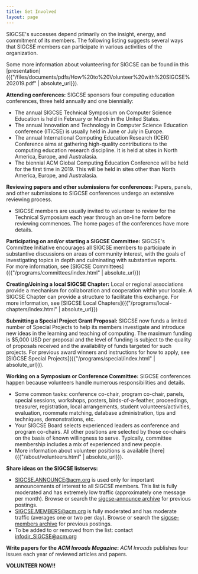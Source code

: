```yaml
---
title: Get Involved
layout: page
---
```


SIGCSE's successes depend primarily on the insight, energy, and
commitment of its members. The following listing suggests several ways
that SIGCSE members can participate in various activities of the
organization.

Some more information about volunteering for SIGCSE can be found in this
[presentation]({{"/files/documents/pdfs/How%20to%20Volunteer%20with%20SIGCSE%202019.pdf" | absolute_url}}).

**Attending conferences:** SIGCSE sponsors four computing education
conferences, three held annually and one biennially:

-   The annual SIGCSE Technical Symposium on Computer Science Education
    is held in February or March in the United States.
-   The annual Innovation and Technology in Computer Science Education
    conference (ITiCSE) is usually held in June or July in Europe.
-   The annual International Computing Education Research (ICER)
    Conference aims at gathering high-quality contributions to the
    computing education research discipline. It is held at sites in
    North America, Europe, and Australasia.
-   The biennial ACM Global Computing Education Conference will be held
    for the first time in 2019. This will be held in sites other than
    North America, Europe, and Australasia.

**Reviewing papers and other submissions for conferences:** Papers,
panels, and other submissions to SIGCSE conferences undergo an extensive
reviewing process.

-   SIGCSE members are usually invited to volunteer to review for the
    Technical Symposium each year through an on-line form before
    reviewing commences. The home pages of the conferences have more
    details.

**Participating on and/or starting a SIGCSE Committee:** SIGCSE\'s
Committee Initiative encourages all SIGCSE members to participate in
substantive discussions on areas of community interest, with the goals
of investigating topics in depth and culminating with substantive
reports.\
For more information, see [SIGCSE Committees]({{"/programs/committees/index.html" | absolute_url}})

**Creating/Joining a local SIGCSE Chapter:** Local or regional
associations provide a mechanism for collaboration and cooperation
within your locale. A SIGCSE Chapter can provide a structure to
facilitate this exchange. For more information, see [SIGCSE Local Chapters]({{"/programs/local-chapters/index.html" | absolute_url}})

**Submitting a Special Project Grant Proposal:** SIGCSE now funds a
limited number of Special Projects to help its members investigate and
introduce new ideas in the learning and teaching of computing. The
maximum funding is \$5,000 USD per proposal and the level of funding is
subject to the quality of proposals received and the availability of
funds targeted for such projects. For previous award winners and
instructions for how to apply, see [SIGCSE Special Projects]({{"/programs/special/index.html" | absolute_url}}).

**Working on a Symposium or Conference Committee:** SIGCSE conferences
happen because volunteers handle numerous responsibilities and details.

-   Some common tasks: conference co-chair, program co-chair, panels,
    special sessions, workshops, posters, birds-of-a-feather,
    proceedings, treasurer, registration, local arrangements, student
    volunteers/activities, evaluation, roommate matching, database
    administration, tips and techniques, demonstrations, etc.
-   Your SIGCSE Board selects experienced leaders as conference and
    program co-chairs. All other positions are selected by those
    co-chairs on the basis of known willingness to serve. Typically,
    committee membership includes a mix of experienced and new people.
-   More information about volunteer positions is available
    [here]({{"/about/volunteers.html" | absolute_url}}).

**Share ideas on the SIGCSE listservs:**

-   <SIGCSE.ANNOUNCE@acm.org> is used only for important announcements
    of interest to all SIGCSE members. This list is fully moderated and
    has extremely low traffic (approximately one message per month).
    Browse or search the [sigcse-announce
    archive](http://listserv.acm.org/archives/sigcse-announce.html) for
    previous postings.
-   <SIGCSE.MEMBERS@acm.org> is fully moderated and has moderate traffic
    (averages one or two per day). Browse or search the [sigcse-members
    archive](http://listserv.acm.org/archives/sigcse-members.html) for
    previous postings.
-   To be added to or removed from the list: contact
    <infodir_SIGCSE@acm.org>

**Write papers for the *ACM Inroads Magazine*:** *ACM Inroads* publishes
four issues each year of reviewed articles and papers.

**VOLUNTEER NOW!!**
